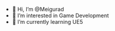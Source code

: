 - 👋 Hi, I’m @Meigurad
- 👀 I’m interested in Game Development
- 🌱 I’m currently learning UE5

<!---
Meigurad/Meigurad is a ✨ special ✨ repository because its `README.md` (this file) appears on your GitHub profile.
You can click the Preview link to take a look at your changes.
--->
